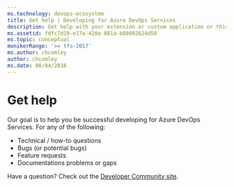 ```yaml
---
ms.technology: devops-ecosystem
title: Get help | Developing for Azure DevOps Services
description: Get help with your extension or custom application or third party service for Azure DevOps Services.
ms.assetid: fdfc7d19-e17a-420a-881a-b88092624d58
ms.topic: conceptual
monikerRange: '>= tfs-2017'
ms.author: chcomley
author: chcomley
ms.date: 08/04/2016
---
```


# Get help

Our goal is to help you be successful developing for Azure DevOps Services. For any of the following:

* Technical / how-to questions
* Bugs (or potential bugs)
* Feature requests
* Documentations problems or gaps

Have a question? Check out the [Developer Community site](https://aka.ms/vsts-integration-help).
